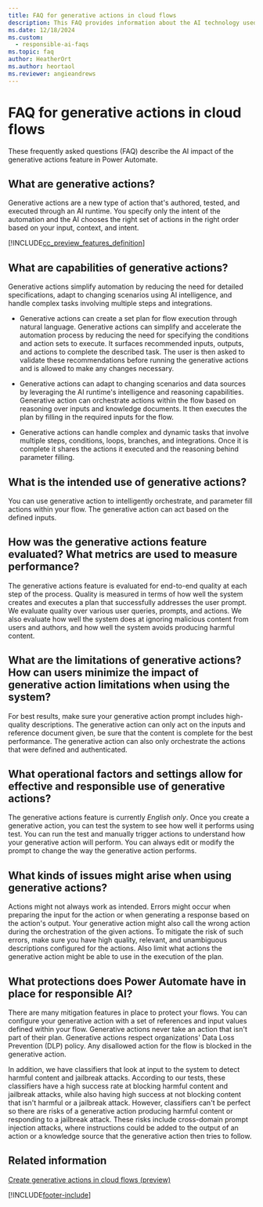```yaml
---
title: FAQ for generative actions in cloud flows
description: This FAQ provides information about the AI technology used in Power Automate generative actions, along with key considerations and details about how AI is used, how it was tested and evaluated, and any specific limitations.
ms.date: 12/18/2024
ms.custom: 
  - responsible-ai-faqs
ms.topic: faq
author: HeatherOrt
ms.author: heortaol
ms.reviewer: angieandrews
---
```


# FAQ for generative actions in cloud flows

These frequently asked questions (FAQ) describe the AI impact of the generative actions feature in Power Automate.

## What are generative actions?

Generative actions are a new type of action that's authored, tested, and executed through an AI runtime. You specify only the intent of the automation and the AI chooses the right set of actions in the right order based on your input, context, and intent.

[!INCLUDE[cc_preview_features_definition](includes/cc-preview-features-definition.md)]

## What are capabilities of generative actions?

Generative actions simplify automation by reducing the need for detailed specifications, adapt to changing scenarios using AI intelligence, and handle complex tasks involving multiple steps and integrations.

- Generative actions can create a set plan for flow execution through natural language. Generative actions can simplify and accelerate the automation process by reducing the need for specifying the conditions and action sets to execute. It surfaces recommended inputs, outputs, and actions to complete the described task. The user is then asked to validate these recommendations before running the generative actions and is allowed to make any changes necessary.  

- Generative actions can adapt to changing scenarios and data sources by leveraging the AI runtime's intelligence and reasoning capabilities. Generative action can orchestrate actions within the flow based on reasoning over inputs and knowledge documents. It then executes the plan by filling in the required inputs for the flow.  

- Generative actions can handle complex and dynamic tasks that involve multiple steps, conditions, loops, branches, and integrations. Once it is complete it shares the actions it executed and the reasoning behind parameter filling.  

## What is the intended use of generative actions?

You can use generative action to intelligently orchestrate, and parameter fill actions within your flow. The generative action can act based on the defined inputs.  

## How was the generative actions feature evaluated? What metrics are used to measure performance?

The generative actions feature is evaluated for end-to-end quality at each step of the process. Quality is measured in terms of how well the system creates and executes a plan that successfully addresses the user prompt. We evaluate quality over various user queries, prompts, and actions. We also evaluate how well the system does at ignoring malicious content from users and authors, and how well the system avoids producing harmful content.

## What are the limitations of generative actions? How can users minimize the impact of generative action limitations when using the system?

For best results, make sure your generative action prompt includes high-quality descriptions. The generative action can only act on the inputs and reference document given, be sure that the content is complete for the best performance. The generative action can also only orchestrate the actions that were defined and authenticated.  

## What operational factors and settings allow for effective and responsible use of generative actions?

The generative actions feature is currently *English only*. Once you create a generative action, you can test the system to see how well it performs using test. You can run the test and manually trigger actions to understand how your generative action will perform. You can always edit or modify the prompt to change the way the generative action performs.

## What kinds of issues might arise when using generative actions?

Actions might not always work as intended. Errors might occur when preparing the input for the action or when generating a response based on the action's output. Your generative action might also call the wrong action during the orchestration of the given actions. To mitigate the risk of such errors, make sure you have high quality, relevant, and unambiguous descriptions configured for the actions. Also limit what actions the generative action might be able to use in the execution of the plan.

## What protections does Power Automate have in place for responsible AI?

There are many mitigation features in place to protect your flows. You can configure your generative action with a set of references and input values defined within your flow. Generative actions never take an action that isn't part of their plan. Generative actions respect organizations' Data Loss Prevention (DLP) policy. Any disallowed action for the flow is blocked in the generative action.  

In addition, we have classifiers that look at input to the system to detect harmful content and jailbreak attacks. According to our tests, these classifiers have a high success rate at blocking harmful content and jailbreak attacks, while also having high success at not blocking content that isn't harmful or a jailbreak attack. However, classifiers can't be perfect so there are risks of a generative action producing harmful content or responding to a jailbreak attack. These risks include cross-domain prompt injection attacks, where instructions could be added to the output of an action or a knowledge source that the generative action then tries to follow.

## Related information

[Create generative actions in cloud flows (preview)](create-generative-actions.md)

[!INCLUDE[footer-include](./includes/footer-banner.md)]
